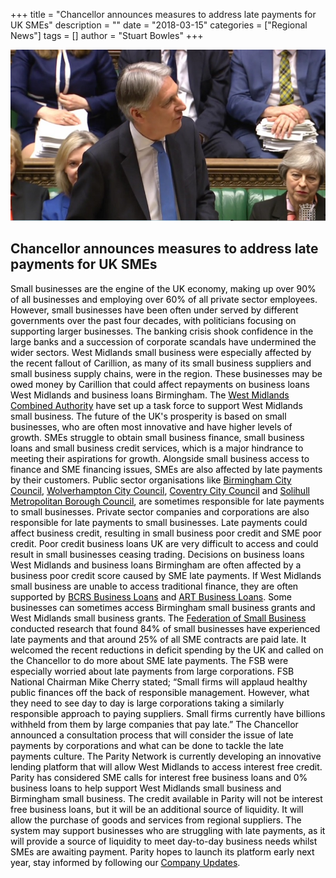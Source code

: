 +++
title = "Chancellor announces measures to address late payments for UK SMEs"
description = ""
date = "2018-03-15"
categories = ["Regional News"]
tags = []
author = "Stuart Bowles"
+++

![Chancellor](Chancellor.jpg)

## Chancellor announces measures to address late payments for UK SMEs


<span style="color: #000000;">Small businesses are the engine of the UK economy, making up over 90% of all businesses and employing over 60% of all private sector employees. However, small businesses have been often under served by different governments over the past four decades, with politicians focusing on supporting larger businesses. The banking crisis shook confidence in the large banks and a succession of corporate scandals have undermined the wider sectors. West Midlands small business were especially affected by the recent fallout of Carillion, as many of its small business suppliers and small business supply chains, were in the region.  These businesses may be owed money by Carillion that could affect repayments on business loans West Midlands and business loans Birmingham. The <a href="https://www.wmca.org.uk/news/west-midlands-combined-authority-joins-carillion-support-task-force/" style="color: #000000;">West Midlands Combined Authority</a> have set up a task force to support West Midlands small business. The future of the UK's prosperity is based on small businesses, who are often most innovative and have higher levels of growth.</span>
<span style="color: #000000;">SMEs struggle to obtain small business finance, small business loans and small business credit services, which is a major hindrance to meeting their aspirations for growth. Alongside small business access to finance and SME financing issues, SMEs are also affected by late payments by their customers. Public sector organisations like <a href="https://www.birmingham.gov.uk/" style="color: #000000;">Birmingham City Council</a>, <a href="http://www.wolverhampton.gov.uk/" style="color: #000000;">Wolverhampton City Council</a>, <a href="https://www.coventry.gov.uk/" style="color: #000000;">Coventry City Council</a> and <a href="http://www.solihull.gov.uk/" style="color: #000000;">Solihull Metropolitan Borough Council</a>, are sometimes responsible for late payments to small businesses. Private sector companies and corporations are also responsible for late payments to small businesses. Late payments could affect business credit, resulting in small business poor credit and SME poor credit. Poor credit business loans UK are very difficult to access and could result in small businesses ceasing trading. Decisions on business loans West Midlands and business loans Birmingham are often affected by a business poor credit score caused by SME late payments. If West Midlands small business are unable to access traditional finance, they are often supported by <a href="https://bcrs.org.uk/" style="color: #000000;">BCRS Business Loans</a> and <a href="http://artbusinessloans.co.uk/" style="color: #000000;">ART Business Loans</a>. Some businesses can sometimes access Birmingham small business grants and West Midlands small business grants.</span>
<span style="color: #000000;">The <a href="https://www.fsb.org.uk/" style="color: #000000;">Federation of Small Business</a> conducted research that found 84% of small businesses have experienced late payments and that around 25% of all SME contracts are paid late. It welcomed the recent reductions in deficit spending by the UK and called on the Chancellor to do more about SME late payments. The FSB were especially worried about late payments from large corporations. FSB National Chairman Mike Cherry stated; “Small firms will applaud healthy public finances off the back of responsible management. However, what they need to see day to day is large corporations taking a similarly responsible approach to paying suppliers. Small firms currently have billions withheld from them by large companies that pay late.” The Chancellor announced a consultation process that will consider the issue of late payments by corporations and what can be done to tackle the late payments culture.</span>
<span style="color: #000000;">The Parity Network is currently developing an innovative lending platform that will allow West Midlands to access interest free credit. Parity has considered SME calls for interest free business loans and 0% business loans to help support West Midlands small business and Birmingham small business. The credit available in Parity will not be interest free business loans, but it will be an additional source of liquidity. It will allow the purchase of goods and services from regional suppliers. The system may support businesses who are struggling with late payments, as it will provide a source of liquidity to meet day-to-day business needs whilst SMEs are awaiting payment. Parity hopes to launch its platform early next year, stay informed by following our <a href="https://parity.uk/posts/" style="color: #000000;">Company Updates</a>.</span>
